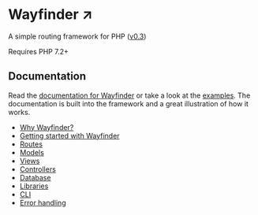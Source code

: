 # Wayfinder ↗︎

A simple routing framework for PHP ([v0.3](https://www.usewayfinder.com/changelog))

Requires PHP 7.2+

## Documentation
Read the [documentation for Wayfinder](https://www.usewayfinder.com/documentation) or take a look at the [examples](https://www.usewayfinder.com/examples). The documentation is built into the framework and a great illustration of how it works.

* [Why Wayfinder?](https://www.usewayfinder.com/documentation)
* [Getting started with Wayfinder](https://www.usewayfinder.com/documentation#start)
* [Routes](https://www.usewayfinder.com/documentation/routes)
* [Models](https://www.usewayfinder.com/documentation/models)
* [Views](https://www.usewayfinder.com/documentation/views)
* [Controllers](https://www.usewayfinder.com/documentation/controllers)
* [Database](https://www.usewayfinder.com/documentation/database)
* [Libraries](https://www.usewayfinder.com/documentation/libraries)
* [CLI](https://www.usewayfinder.com/documentation/cli)
* [Error handling](https://www.usewayfinder.com/documentation/errors)
